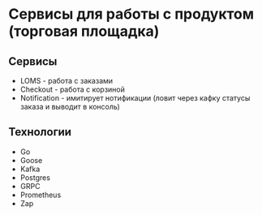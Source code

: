 # Сервисы для работы с продуктом (торговая площадка)

## Сервисы
- LOMS - работа с заказами
- Checkout - работа с корзиной
- Notification - имитирует нотификации (ловит через кафку статусы заказа и выводит в консоль)

## Технологии
- Go
- Goose
- Kafka
- Postgres
- GRPC
- Prometheus
- Zap



